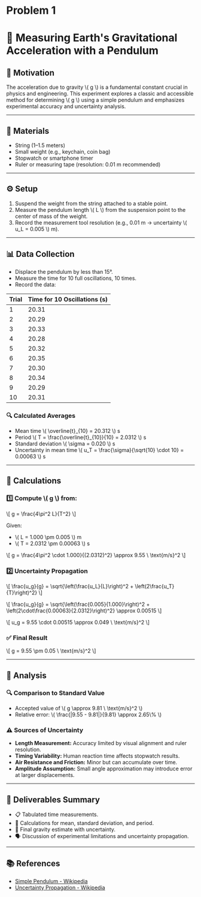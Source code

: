 # Problem 1

# 🧪 Measuring Earth's Gravitational Acceleration with a Pendulum

## 🎯 Motivation

The acceleration due to gravity \\( g \\) is a fundamental constant crucial in physics and engineering. This experiment explores a classic and accessible method for determining \\( g \\) using a simple pendulum and emphasizes experimental accuracy and uncertainty analysis.

---

## 🔧 Materials

- String (1–1.5 meters)
- Small weight (e.g., keychain, coin bag)
- Stopwatch or smartphone timer
- Ruler or measuring tape (resolution: 0.01 m recommended)

---

## ⚙️ Setup

1. Suspend the weight from the string attached to a stable point.
2. Measure the pendulum length \\( L \\) from the suspension point to the center of mass of the weight.
3. Record the measurement tool resolution (e.g., 0.01 m → uncertainty \\( u_L = 0.005 \\) m).

---

## 📊 Data Collection

- Displace the pendulum by less than 15°.
- Measure the time for 10 full oscillations, 10 times.
- Record the data:

| Trial | Time for 10 Oscillations (s) |
| ----- | ---------------------------- |
| 1     | 20.31                        |
| 2     | 20.29                        |
| 3     | 20.33                        |
| 4     | 20.28                        |
| 5     | 20.32                        |
| 6     | 20.35                        |
| 7     | 20.30                        |
| 8     | 20.34                        |
| 9     | 20.29                        |
| 10    | 20.31                        |

### 🔍 Calculated Averages

- Mean time \\( \\overline{t}\_{10} = 20.312 \\) s
- Period \\( T = \\frac{\\overline{t}\_{10}}{10} = 2.0312 \\) s
- Standard deviation \\( \\sigma = 0.020 \\) s
- Uncertainty in mean time \\( u_T = \\frac{\\sigma}{\\sqrt{10} \\cdot 10} = 0.00063 \\) s

---

## 🧮 Calculations

### 1️⃣ Compute \\( g \\) from:

\\[
g = \\frac{4\\pi^2 L}{T^2}
\\]

Given:

- \\( L = 1.000 \\pm 0.005 \\) m
- \\( T = 2.0312 \\pm 0.00063 \\) s

\\[
g = \\frac{4\\pi^2 \\cdot 1.000}{(2.0312)^2} \\approx 9.55 \\ \\text{m/s}^2
\\]

### 2️⃣ Uncertainty Propagation

\\[
\\frac{u_g}{g} = \\sqrt{\\left(\\frac{u_L}{L}\\right)^2 + \\left(2\\frac{u_T}{T}\\right)^2}
\\]

\\[
\\frac{u_g}{g} = \\sqrt{\\left(\\frac{0.005}{1.000}\\right)^2 + \\left(2\\cdot\\frac{0.00063}{2.0312}\\right)^2} \\approx 0.00515
\\]

\\[
u_g = 9.55 \\cdot 0.00515 \\approx 0.049 \\ \\text{m/s}^2
\\]

### ✅ Final Result

\\[
g = 9.55 \\pm 0.05 \\ \\text{m/s}^2
\\]

---

## 📌 Analysis

### 🔍 Comparison to Standard Value

- Accepted value of \\( g \\approx 9.81 \\ \\text{m/s}^2 \\)
- Relative error: \\( \\frac{|9.55 - 9.81|}{9.81} \\approx 2.65\\% \\)

### ⚠️ Sources of Uncertainty

- **Length Measurement:** Accuracy limited by visual alignment and ruler resolution.
- **Timing Variability:** Human reaction time affects stopwatch results.
- **Air Resistance and Friction:** Minor but can accumulate over time.
- **Amplitude Assumption:** Small angle approximation may introduce error at larger displacements.

---

## 📁 Deliverables Summary

- 📋 Tabulated time measurements.
- 🔢 Calculations for mean, standard deviation, and period.
- 🧠 Final gravity estimate with uncertainty.
- 🗣 Discussion of experimental limitations and uncertainty propagation.

---

## 📚 References

- [Simple Pendulum - Wikipedia](<https://en.wikipedia.org/wiki/Pendulum_(mathematics)>)
- [Uncertainty Propagation - Wikipedia](https://en.wikipedia.org/wiki/Propagation_of_uncertainty)

